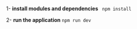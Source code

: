 1- **install modules and dependencies**
``` npm install```

2- **run the application**
```npm run dev```
